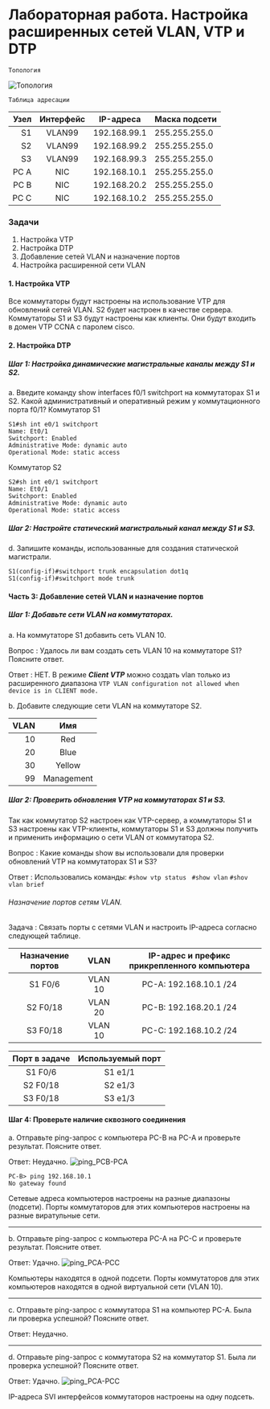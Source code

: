 #  Лабораторная работа. Настройка расширенных сетей VLAN, VTP и DTP
	
	Топология
![](/img/scheme.jpg "Топология")



	Таблица адресации
	
|Узел		|Интерфейс		|IP-адреса		|Маска подсети		|
|----------:|:-------------:|:-------------:|:------------------|
|S1			|VLAN99			|192.168.99.1	|255.255.255.0		|
|S2			|VLAN99			|192.168.99.2	|255.255.255.0		|
|S3			|VLAN99			|192.168.99.3	|255.255.255.0		|
|PC A		|NIC			|192.168.10.1	|255.255.255.0		|
|PC B		|NIC			|192.168.20.2	|255.255.255.0		|
|PC C		|NIC			|192.168.10.2	|255.255.255.0		|


###  Задачи
1. Настройка VTP
2. Настройка DTP
3. Добавление сетей VLAN и назначение портов
4. Настройка расширенной сети VLAN

#### 1. Настройка VTP
Все коммутаторы будут настроены на использование VTP для обновлений сетей VLAN. 
S2 будет настроен в качестве сервера. 
Коммутаторы S1 и S3 будут настроены как клиенты. 
Они будут входить в домен VTP CCNA с паролем cisco.

#### 2. Настройка DTP
##### Шаг 1:	Настройка динамические магистральные каналы между S1 и S2.
a.	Введите команду show interfaces f0/1 switchport на коммутаторах S1 и S2.
Какой административный и оперативный режим у коммутационного порта f0/1?
Коммутатор S1
```
S1#sh int e0/1 switchport
Name: Et0/1
Switchport: Enabled
Administrative Mode: dynamic auto
Operational Mode: static access
```
Коммутатор S2
```
S2#sh int e0/1 switchport
Name: Et0/1
Switchport: Enabled
Administrative Mode: dynamic auto
Operational Mode: static access
```

##### Шаг 2:	Настройте статический магистральный канал между S1 и S3.
d.	Запишите команды, использованные для создания статической магистрали.
```
S1(config-if)#switchport trunk encapsulation dot1q
S1(config-if)#switchport mode trunk
```

#### Часть 3:	Добавление сетей VLAN и назначение портов
##### Шаг 1:	Добавьте сети VLAN на коммутаторах.
a.	На коммутаторе S1 добавить сеть VLAN 10.

Вопрос
:	Удалось ли вам создать сеть VLAN 10 на коммутаторе S1? Поясните ответ.

Ответ
:	НЕТ. В режиме ***Client VTP*** можно создать vlan только из расширенного диапазона
`
VTP VLAN configuration not allowed when device is in CLIENT mode.
`

b.	Добавите следующие сети VLAN на коммутаторе S2.


|VLAN	|Имя	|
|------:|:-----:|
|10		|Red	|
|20		|Blue	|
|30		|Yellow	|
|99		|Management	|

##### Шаг 2:	Проверить обновления VTP на коммутаторах S1 и S3.
Так как коммутатор S2 настроен как VTP-сервер, а коммутаторы S1 и S3 настроены как VTP-клиенты, коммутаторы S1 и S3 должны получить и применить информацию о сети VLAN от коммутатора S2.

Вопрос
:	Какие команды show вы использовали для проверки обновлений VTP на коммутаторах S1 и S3?

Ответ
:	Использовались команды:
`
#show vtp status 
`
`
#show vlan
`
`
#shov vlan brief
`

###### Назначение портов сетям VLAN.
Задача
:	Связать порты с сетями VLAN и настроить IP-адреса согласно следующей таблице.

Назначение портов	|VLAN		|IP-адреc и префикс прикрепленного компьютера	
:------------------:|:---------:|:---------------------------------------------:
S1 F0/6			|VLAN 10	|PC-A: 192.168.10.1 /24
S2 F0/18		|VLAN 20	|PC-B: 192.168.20.1 /24
S3 F0/18		|VLAN 10	|PC-C: 192.168.10.2 /24

Порт в задаче | Используемый порт
:------------:|:-------------------:
S1 F0/6		|S1 e1/1
S2 F0/18	|S2 e1/3
S3 F0/18	|S3 e1/3

#### Шаг 4:	Проверьте наличие сквозного соединения
a.	Отправьте ping-запрос с компьютера PC-B на PC-A и проверьте результат. Поясните ответ.

Ответ:
Неудачно.
![ping_PCB-PCA](/img/pic1.jpg "ping-запрос с компьютера PC-B на PC-A")

```
PC-B> ping 192.168.10.1
No gateway found
```
Сетевые адреса компьютеров настроены на разные диапазоны (подсети). 
Порты коммутаторов для этих компьютеров настроены на разные виратульные сети. 

----
b.	Отправьте ping-запрос с компьютера PC-A на PC-C и проверьте результат. Поясните ответ.

Ответ:
Удачно.
![ping_PCA-PCC](/img/pic2.jpg "ping-запрос с компьютера PC-A на PC-C")

Компьютеры находятся в одной подсети. 
Порты коммутаторов для этих компьютеров находятся в одной виртуальной сети (VLAN 10).

----
c.	Отправьте ping-запрос с коммутатора S1 на компьютер PC-A. Была ли проверка успешной? Поясните ответ.

Ответ:
Неудачно. 


----
d.	Отправьте ping-запрос с коммутатора S2 на коммутатор S1. Была ли проверка успешной? Поясните ответ.

Ответ:
Удачно. 
![ping_PCA-PCC](/img/pic4.jpg "ping-запрос с компьютера PC-A на PC-C")

IP-адреса SVI интерфейсов коммутаторов настроены на одну подсеть.





